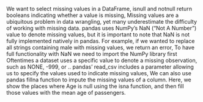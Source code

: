 We want to select missing values in a DataFrame, isnull and notnull return booleans indicating whether a value is missing, Missing values are a ubiquitous problem in data wrangling, yet many underestimate the difficulty of
working with missing data. pandas uses NumPy’s NaN (“Not A Number”) value to denote missing  values, but it is important to note that NaN is not fully implemented natively in pandas. For example, if we wanted to replace all
strings containing male with missing values, we return an error, To have full functionality with NaN we need to import the NumPy library first Oftentimes a dataset uses a specific value to denote a missing observation, such as NONE, -999, or ..
pandas’ read_csv includes a parameter allowing us to specify the values used to indicate missing values, We can also use pandas fillna function to impute the missing values of a column. Here, we show the places where Age is null using the isna 
function, and then fill those values with the mean age of passengers.
